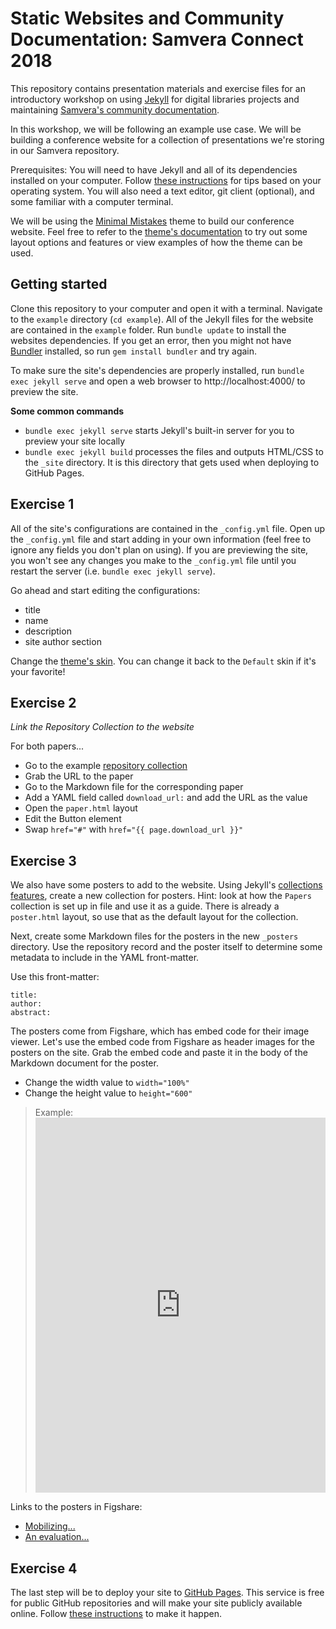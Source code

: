 # Static Websites and Community Documentation: Samvera Connect 2018

This repository contains presentation materials and exercise files for an introductory workshop on using [Jekyll](https://jekyllrb.com/) for digital libraries projects and maintaining [Samvera's community documentation](http://samvera.github.io/).

In this workshop, we will be following an example use case. We will be building a conference website for a collection of presentations we're storing in our Samvera repository.

Prerequisites: You will need to have Jekyll and all of its dependencies installed on your computer. Follow [these instructions](https://jekyllrb.com/docs/installation/) for tips based on your operating system. You will also need a text editor, git client (optional), and some familiar with a computer terminal.

We will be using the [Minimal Mistakes](https://mmistakes.github.io/minimal-mistakes/) theme to build our conference website. Feel free to refer to the [theme's documentation](https://mmistakes.github.io/minimal-mistakes/docs/quick-start-guide/) to try out some layout options and features or view examples of how the theme can be used.  

## Getting started

Clone this repository to your computer and open it with a terminal. Navigate to the `example` directory (`cd example`). All of the Jekyll files for the website are contained in the `example` folder. Run `bundle update` to install the websites dependencies. If you get an error, then you might not have [Bundler](https://bundler.io/) installed, so run `gem install bundler` and try again.

To make sure the site's dependencies are properly installed, run `bundle exec jekyll serve` and open a web browser to http://localhost:4000/ to preview the site.

**Some common commands**
- `bundle exec jekyll serve` starts Jekyll's built-in server for you to preview your site locally
- `bundle exec jekyll build` processes the files and outputs HTML/CSS to the `_site` directory. It is this directory that gets used when deploying to GitHub Pages.

## Exercise 1

All of the site's configurations are contained in the `_config.yml` file. Open up the `_config.yml` file and start adding in your own information (feel free to ignore any fields you don't plan on using). If you are previewing the site, you won't see any changes you make to the `_config.yml` file until you restart the server (i.e. `bundle exec jekyll serve`).

Go ahead and start editing the configurations:
- title
- name
- description
- site author section

Change the [theme's skin](https://mmistakes.github.io/minimal-mistakes/docs/configuration/). You can change it back to the `Default` skin if it's your favorite!

## Exercise 2

*Link the Repository Collection to the website*

For both papers...
- Go to the example [repository collection](https://nurax-dev.curationexperts.com/collections/z603qx59p)
- Grab the URL to the paper
- Go to the Markdown file for the corresponding paper
- Add a YAML field called `download_url:` and add the URL as the value
- Open the `paper.html` layout
- Edit the Button element
- Swap `href="#"` with `href="{{ page.download_url }}"`

## Exercise 3

We also have some posters to add to the website. Using Jekyll's [collections features](https://mmistakes.github.io/minimal-mistakes/docs/collections/), create a new collection for posters. Hint: look at how the `Papers` collection is set up in file and use it as a guide. There is already a `poster.html` layout, so use that as the default layout for the collection.

Next, create some Markdown files for the posters in the new `_posters` directory. Use the repository record and the poster itself to determine some metadata to include in the YAML front-matter.

Use this front-matter:

```
title:
author:
abstract:
```

The posters come from Figshare, which has embed code for their image viewer. Let's use the embed code from Figshare as header images for the posters on the site. Grab the embed code and paste it in the body of the Markdown document for the poster.

- Change the width value to `width="100%"`
- Change the height value to `height="600"`

> Example: <iframe src="https://widgets.figshare.com/articles/6626579/embed?show_title=1" width="100%" height="600" frameborder="0"></iframe>

Links to the posters in Figshare:
- [Mobilizing...](https://doi.org/10.23645/epacomptox.6626579.v1)
- [An evaluation...](https://doi.org/10.23645/epacomptox.6743762.v1)

## Exercise 4

The last step will be to deploy your site to [GitHub Pages](https://pages.github.com/). This service is free for public GitHub repositories and will make your site publicly available online. Follow [these instructions](https://help.github.com/articles/user-organization-and-project-pages/) to make it happen.
